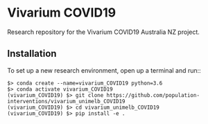 Vivarium COVID19
=============================================

Research repository for the Vivarium COVID19 Australia NZ
project.

Installation
------------

To set up a new research environment, open up a terminal and run::

    $> conda create --name=vivarium_COVID19 python=3.6
    $> conda activate vivarium_COVID19
    (vivarium_COVID19) $> git clone https://github.com/population-interventions/vivarium_unimelb_COVID19
    (vivarium_COVID19) $> cd vivarium_unimelb_COVID19
    (vivarium_COVID19) $> pip install -e .
